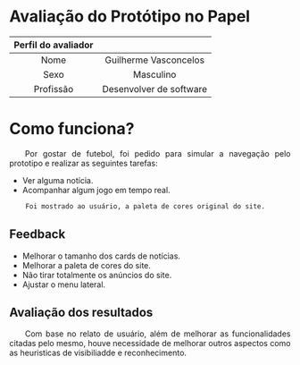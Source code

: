 # Avaliação do Protótipo no Papel

| Perfil do avaliador |                         |
| :-----------------: | :---------------------: |
|        Nome         |  Guilherme Vasconcelos  |
|        Sexo         |        Masculino        |
|      Profissão      | Desenvolver de software |

# Como funciona?

<p align="justify">&emsp;&emsp;Por gostar de futebol, foi pedido para simular a navegação pelo prototipo e realizar as seguintes tarefas: </p>

- Ver alguma notícia.
- Acompanhar algum jogo em tempo real.

```bash
    Foi mostrado ao usuário, a paleta de cores original do site.
```

## Feedback

- Melhorar o tamanho dos cards de notícias.
- Melhorar a paleta de cores do site.
- Não tirar totalmente os anúncios do site.
- Ajustar o menu lateral.

## Avaliação dos resultados

<p align="justify">&emsp;&emsp;Com base no relato de usuário, além de melhorar as funcionalidades citadas pelo mesmo, houve necessidade de melhorar outros aspectos como as heuristicas de visibiliadde e reconhecimento.</p>
